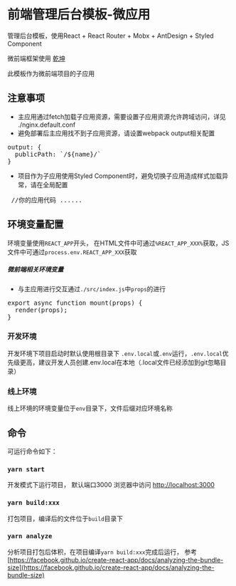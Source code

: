 # 前端管理后台模板-微应用

管理后台模板，使用React + React Router + Mobx + AntDesign + Styled Component

微前端框架使用 [乾坤](https://qiankun.umijs.org/zh)

此模板作为微前端项目的子应用

## 注意事项
- 主应用通过fetch加载子应用资源，需要设置子应用资源允许跨域访问，详见 ./nginx.default.conf
- 避免部署后主应用找不到子应用资源，请设置webpack output相关配置
<pre>
output: {
  publicPath: `/${name}/`
}
</pre>
- 项目作为子应用使用Styled Component时，避免切换子应用造成样式加载异常，请在全局配置
<pre>
<StyleSheetManager disableCSSOMInjection> //你的应用代码 ...... <StyleSheetManager/>
</pre>
## 环境变量配置
环境变量使用`REACT_APP`开头， 在HTML文件中可通过`%REACT_APP_XXX%`获取，JS文件中可通过`process.env.REACT_APP_XXX`获取

##### 微前端相关环境变量
- 与主应用进行交互通过`./src/index.js`中`props`的进行
<pre>
export async function mount(props) {
  render(props);
}
</pre>

### 开发环境

开发环境下项目启动时默认使用根目录下 `.env.local`或`.env`运行，`.env.local`优先级更高，建议开发人员创建.env.local在本地（.local文件已经添加到git忽略目录）

### 线上环境

线上环境的环境变量位于`env`目录下，文件后缀对应环境名称

## 命令

可运行命令如下：

### `yarn start`

开发模式下运行项目， 默认端口3000
浏览器中访问 [http://localhost:3000](http://localhost:3000)

### `yarn build:xxx`

打包项目，编译后的文件位于`build`目录下

### `yarn analyze`

分析项目打包后体积，在项目编译`yarn build:xxx`完成后运行， 参考[https://facebook.github.io/create-react-app/docs/analyzing-the-bundle-size](https://facebook.github.io/create-react-app/docs/analyzing-the-bundle-size)
